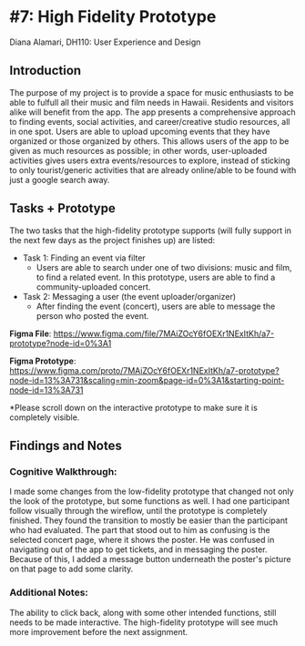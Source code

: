 # #7: High Fidelity Prototype
Diana Alamari, DH110: User Experience and Design


## Introduction
The purpose of my project is to provide a space for music enthusiasts to be able to fulfull all their music and film needs in Hawaii. Residents and visitors alike will benefit from the app. The app presents a comprehensive approach to finding events, social activities, and career/creative studio resources, all in one spot. Users are able to upload upcoming events that they have organized or those organized by others. This allows users of the app to be given as much resources as possible; in other words, user-uploaded activities gives users extra events/resources to explore, instead of sticking to only tourist/generic activities that are already online/able to be found with just a google search away.


## Tasks + Prototype

The two tasks that the high-fidelity prototype supports (will fully support in the next few days as the project finishes up) are listed:
- Task 1: Finding an event via filter
  - Users are able to search under one of two divisions: music and film, to find a related event. In this prototype, users are able to find a community-uploaded concert. 
- Task 2: Messaging a user (the event uploader/organizer)
  - After finding the event (concert), users are able to message the person who posted the event. 


**Figma File**: https://www.figma.com/file/7MAiZOcY6fOEXr1NExItKh/a7-prototype?node-id=0%3A1

**Figma Prototype**: https://www.figma.com/proto/7MAiZOcY6fOEXr1NExItKh/a7-prototype?node-id=13%3A731&scaling=min-zoom&page-id=0%3A1&starting-point-node-id=13%3A731

*Please scroll down on the interactive prototype to make sure it is completely visible.


## Findings and Notes
### Cognitive Walkthrough:

I made some changes from the low-fidelity prototype that changed not only the look of the prototype, but some functions as well. I had one participant follow visually through the wireflow, until the prototype is completely finished. They found the transition to mostly be easier than the participant who had evaluated. The part that stood out to him as confusing is the selected concert page, where it shows the poster. He was confused in navigating out of the app to get tickets, and in messaging the poster. Because of this, I added a message button underneath the poster's picture on that page to add some clarity.

### Additional Notes:

The ability to click back, along with some other intended functions, still needs to be made interactive. The high-fidelity prototype will see much more improvement before the next assignment. 
